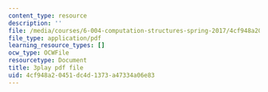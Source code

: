 ```yaml
---
content_type: resource
description: ''
file: /media/courses/6-004-computation-structures-spring-2017/4cf948a20451dc4d1373a47334a06e83_r3c31nh_iOc.pdf
file_type: application/pdf
learning_resource_types: []
ocw_type: OCWFile
resourcetype: Document
title: 3play pdf file
uid: 4cf948a2-0451-dc4d-1373-a47334a06e83
---
```

